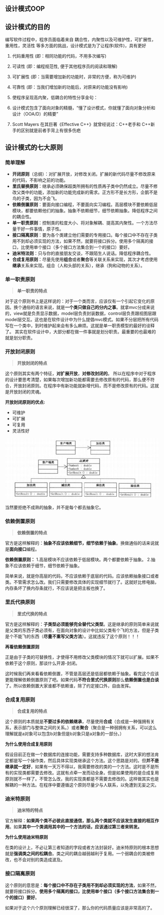 ## 设计模式OOP

## 设计模式的目的

编写软件过程中，程序员面临着来自 耦合性，内聚性以及可维护性，可扩展性，重用性，灵活性 等多方面的挑战，设计模式是为了让程序(软件)，具有更好

1) 代码重用性 (即：相同功能的代码，不用多次编写)

2) 可读性 (即：编程规范性,  便于其他程序员的阅读和理解)

3) 可扩展性 (即：当需要增加新的功能时，非常的方便，称为可维护)

4) 可靠性 (即：当我们增加新的功能后，对原来的功能没有影响)

5) 使程序呈现高内聚，低耦合的特性分享金句：

6) 设计模式包含了面向对象的精髓，“懂了设计模式，你就懂了面向对象分析和设计（OOA/D）的精要”

7) Scott Mayers 在其巨著《Effective C++》就曾经说过：C++老手和 C++新手的区别就是前者手背上有很多伤疤



## 设计模式的七大原则

### 简单理解

+ **开闭原则**（总纲）：对扩展开放，对修改关闭。扩展的新代码尽量不修改原来的代码，不影响之前的功能。
+ **里氏替换原则**：继承必须确保超类所拥有的性质再子类中仍然成立。尽量不修改父类中的功能，添加新的功能完成新的需求。正方形不是长方形，企鹅不是鸟的子类，因为不会飞。
+ **依赖倒置原则**：要面向接口编程，不要面向实习编程。高层模块不要依赖低层模块，都要依赖他们的抽象。抽象不依赖细节，细节依赖抽象。降低程序之间的耦合性。
+ **单一职责原则**：控制类的粒度大小、将对象解耦、提高其内聚性。一个方法尽量干好一件事情，原子性。
+ **接口隔离原则**：要为各个类建立他们需要的专用接口。每个接口中不存在子类用不到却必须实现的方法，如果不然，就要将接口拆分。使用多个隔离的接口，比使用单个接口（多个接口方法集合到一个的接口）要好。
+ **迪米特法则**：只与你的直接朋友交谈，不跟陌生人说话。降低程序耦合性。
+ **合成复用原则**：尽量先使用**组合**或者**聚合**等关联关系来实现，其次才考虑使用**继承**关系来实现。组合（人和头部的关系），继承（狗和动物的关系）。



### 单一职责原则

> **单一职责的特点**

对于这个原则书上是这样说的：对于一个类而言，应该仅有一个引起它变化的原因。换个通俗的语言来说，就是**一个类只做自己的分内之事**。就拿mvc分成来说的，view就是负责显示数据，model层负责封装数据，control层负责跟视图层跟model层交互。这也是在软件设计中为什么提倡mvc模式。如果不分层把所有代码写在一个类中，到时维护起来会有多么麻烦。这就是单一职责模型的最好的诠释了。
其实在软件设计中，大部分都在做一件事就是划分职责。最重要的也最难的就是划分职责。

### 开放封闭原则

> **开放封闭的特点**

这个原则其实有两个特征，**对扩展开放**，**对修改封闭的**。
所以在程序中对于程序的设计要思考清楚，如果每次增加新功能都需要去修改原有的代码，那么便不符合，开放封闭原则。在程序中有新功能就新增代码，而不是修改原有的代码。这就是开放封闭的灵魂。

**开放封闭原则的优点:**

- 可维护
- 可扩展
- 可复用
- 灵活性好

![外链图片转存失败(https://gitee.com/xudongyin/img/raw/master/img/aHR0cDovL3d3dy5sdWNreWhlLmNvbS9zdG9yYWdlL3RodW1ibmFpbHMvX3NpZ25hdHVyZS8zTEZCRE9DRTRQTDZTVk5TNERGMlNWUFNQUC5wbmc)](img/format,png.png)

当然要拒绝不成熟的抽象，并不是每个都去抽象它。

### 依赖倒置原则

> **依赖倒置的特点**

官方是这样解释的：**抽象不应该依赖细节，细节依赖于抽象**。换做通俗的话来说就是**面向接口**编程。

**依赖倒置原则：**
    1.高层模块不应该依赖于低层模块。两个都要依赖于抽象。
    2.抽象不应该依赖于细节，细节依赖于抽象。


​       简单来说，就是你高层的代码，不应该依赖于底层的代码。应该依赖抽象接口或者类。不管需求怎么改。我们只需要修改具体的实现细节就行了。这就好比修电脑，内存条坏了换内存条就行，不应该说是把主板也换了。

### 里氏代换原则

> **里式代换的特点**

官方是这样解释的：**子类型必须能够完全替代父类型**。这是继承的原则简单来说就是父类的东西子类必须有，在面向对象的设计中比如父类有个飞的方法，但是子类是个不能飞的东西（**尽量不重写父类方法**）。这就违反了这个原则！！！

**再看依赖倒置原则**

正是由于子类的可替换性，才使得不用修改父类模块的情况下就可以扩展。如果不依赖于这个原则，那谈什么开源-封闭。

这时候我们再来看看依赖倒置，不管是高层还是低层都依赖于抽象。看完这个应该更能理解依赖倒置原则了吧。如果代码**不符合里式代换原则**那么**依赖倒置也是白谈**了。所以依赖倒置大家谁都不依赖谁，除了约定接口外，自由发挥。

### 合成复用原则

> **合成复用的特点**

这个原则的本质就是**不要过多的依赖继承**，尽量使用**合成**（合成是一种强拥有关系，表示部门与整体之间的关系。）或者**聚合**（聚合是一种弱拥有关系，可以这么理解就是a对象可以包含b对象但是b对象只是a对象的一部分。）

**为什么使用合成复用原则**

假设目前正在做一个数据库的连接功能，需要支持多种数据库，这时大家的想法肯定都是写一个操作类，然后具体实现类继承这个方法。这个思路是对的。但**并不是继承就一定好**，如果有一天万不得以，我需要修改的类的一个方法。这时是不是所有的实现类都需要去修改。这就有点牵一发而动全身。但是如果使用的是合成复用原则就不一样了。不管怎么改，我的实现类都是不需要去修改的。这样做其实也是解耦的一种方法。在程序中要遵循这个原则尽量少与人联系，以免遭到无妄之灾。

### 迪米特原则

> **迪米特的特点**

官方解释：**如果两个类不必彼此直接通信，那么两个类就不应该发生直接的相互作用**。如果**其中一个类调用其中的一个方法的话，应该通过第三者来转发。**

**为什么使用迪米特原则**

在类的设计上，不必让第三者知道的字段或者方法封装好。迪米特原则的根本思想就是**强调类之间的松耦合**。类之间的耦合越弱越利于复用。一个弱耦合的类被修改，也不会对别的类造成波及。

### 接口隔离原则

这个原则的意思是：**每个接口中不存在子类用不到却必须实现的方法**，如果不然，就要将接口拆分。**使用多个隔离的接口，比使用单个接口（多个接口方法集合到一个的接口）要好**。

如果对于这个六个原则理解已经很深了，那么你的代码质量应该是非常高的了。